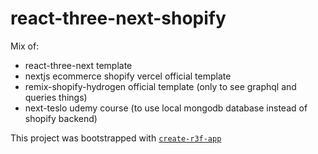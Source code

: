 # react-three-next-shopify

Mix of:

- react-three-next template
- nextjs ecommerce shopify vercel official template
- remix-shopify-hydrogen official template (only to see graphql and queries things)
- next-teslo udemy course (to use local mongodb database instead of shopify backend)

This project was bootstrapped with [`create-r3f-app`](https://github.com/utsuboco/create-r3f-app)
